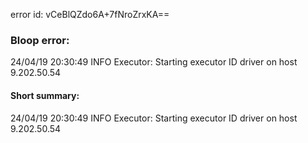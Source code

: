 error id: vCeBlQZdo6A+7fNroZrxKA==
### Bloop error:

24/04/19 20:30:49 INFO Executor: Starting executor ID driver on host 9.202.50.54
#### Short summary: 

24/04/19 20:30:49 INFO Executor: Starting executor ID driver on host 9.202.50.54